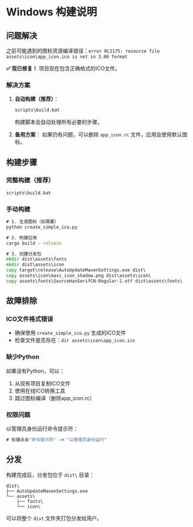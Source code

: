 # Windows 构建说明

## 问题解决

之前可能遇到的图标资源编译错误：`error RC2175: resource file assets\icon\app_icon.ico is not in 3.00 format`

**✅ 现已修复！** 项目现在包含正确格式的ICO文件。

### 解决方案

1. **自动构建（推荐）**：
   ```cmd
   scripts\build.bat
   ```
   构建脚本会自动处理所有必要的步骤。

2. **备用方案**：
   如果仍有问题，可以删除 `app_icon.rc` 文件，应用会使用默认图标。

## 构建步骤

### 完整构建（推荐）
```cmd
scripts\build.bat
```

### 手动构建
```cmd
# 1. 生成图标（如需要）
python create_simple_ico.py

# 2. 构建应用
cargo build --release

# 3. 创建分发包
mkdir dist\assets\fonts
mkdir dist\assets\icon
copy target\release\AutoUpdateMavenSettings.exe dist\
copy assets\icon\mavi_icon_shadow.png dist\assets\icon\
copy assets\fonts\SourceHanSerifCN-Regular-1.otf dist\assets\fonts\
```

## 故障排除

### ICO文件格式错误
- 确保使用 `create_simple_ico.py` 生成的ICO文件
- 检查文件是否存在：`dir assets\icon\app_icon.ico`

### 缺少Python
如果没有Python，可以：
1. 从现有项目复制ICO文件
2. 使用在线ICO转换工具
3. 跳过图标编译（删除app_icon.rc）

### 权限问题
以管理员身份运行命令提示符：
```cmd
# 右键点击"命令提示符" -> "以管理员身份运行"
```

## 分发

构建完成后，分发包位于 `dist\` 目录：
```
dist\
├── AutoUpdateMavenSettings.exe
└── assets\
    ├── fonts\
    └── icon\
```

可以将整个 `dist` 文件夹打包分发给用户。